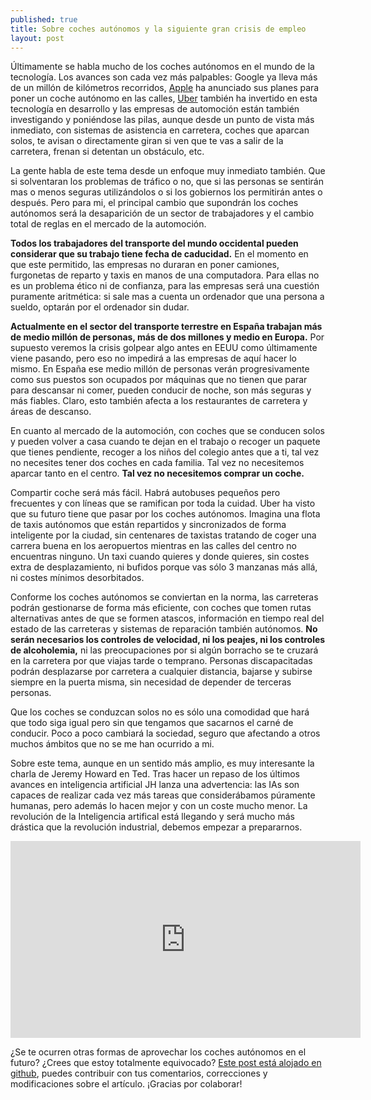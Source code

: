 ```yaml
---
published: true
title: Sobre coches autónomos y la siguiente gran crisis de empleo
layout: post
---
```

Últimamente se habla mucho de los coches autónomos en el mundo de la tecnología. Los avances son cada vez más palpables: Google ya lleva más de un millón de kilómetros recorridos, [Apple](http://iphone.appleinsider.com/articles/15/10/19/electric-motorcycle-startup-shutters-after-losing-top-talent-to-apple) ha anunciado sus planes para poner un coche autónomo en las calles, [Uber](http://www.theguardian.com/technology/2015/feb/03/are-driverless-cars-the-future-of-uber) también ha invertido en esta tecnología en desarrollo y las empresas de automoción están también investigando y poniéndose las pilas, aunque desde un punto de vista más inmediato, con sistemas de asistencia en carretera, coches que aparcan solos, te avisan o directamente giran si ven que te vas a salir de la carretera, frenan si detentan un obstáculo, etc.

La gente habla de este tema desde un enfoque muy inmediato también. Que si solventaran los problemas de tráfico o no, que si las personas se sentirán mas o menos seguras utilizándolos o si los gobiernos los permitirán antes o después. Pero para mi, el principal cambio que supondrán los coches autónomos será la desaparición de un sector de trabajadores y el cambio total de reglas en el mercado de la automoción. 

**Todos los trabajadores del transporte del mundo occidental pueden considerar que su trabajo tiene fecha de caducidad.** En el momento en que este permitido, las empresas no duraran en poner camiones, furgonetas de reparto y taxis en manos de una computadora. Para ellas no es un problema ético ni de confianza, para las empresas será una cuestión puramente aritmética: si sale mas a cuenta un ordenador que una persona a sueldo, optarán por el ordenador sin dudar.

**Actualmente en el sector del transporte terrestre en España trabajan más de medio millón de personas, más de dos millones y medio en Europa.** Por supuesto veremos la crisis golpear algo antes en EEUU como últimamente viene pasando, pero eso no impedirá a las empresas de aquí hacer lo mismo. En España ese medio millón de personas verán progresivamente como sus puestos son ocupados por máquinas que no tienen que parar para descansar ni comer, pueden conducir de noche, son más seguras y más fiables. Claro, esto también afecta a los restaurantes de carretera y áreas de descanso.

En cuanto al mercado de la automoción, con coches que se conducen solos y pueden volver a casa cuando te dejan en el trabajo o recoger un paquete que tienes pendiente, recoger a los niños del colegio antes que a ti, tal vez no necesites tener dos coches en cada familia. Tal vez no necesitemos aparcar tanto en el centro. **Tal vez no necesitemos comprar un coche.** 

Compartir coche será más fácil. Habrá autobuses pequeños pero frecuentes y con líneas que se ramifican por toda la cuidad. Uber ha visto que su futuro tiene que pasar por los coches autónomos. Imagina una flota de taxis autónomos que están repartidos y sincronizados de forma inteligente por la ciudad, sin centenares de taxistas tratando de coger una carrera buena en los aeropuertos mientras en las calles del centro no encuentras ninguno. Un taxi cuando quieres y donde quieres, sin costes extra de desplazamiento, ni bufidos porque vas sólo 3 manzanas más allá, ni costes mínimos desorbitados.

Conforme los coches autónomos se conviertan en la norma, las carreteras podrán gestionarse de forma más eficiente, con coches que tomen rutas alternativas antes de que se formen atascos, información en tiempo real del estado de las carreteras y sistemas de reparación también autónomos. **No serán necesarios los controles de velocidad, ni los peajes, ni los controles de alcoholemia,** ni las preocupaciones por si algún borracho se te cruzará en la carretera por que viajas tarde o temprano. Personas discapacitadas podrán desplazarse por carretera a cualquier distancia, bajarse y subirse siempre en la puerta misma, sin necesidad de depender de terceras personas.  

Que los coches se conduzcan solos no es sólo una comodidad que hará que todo siga igual pero sin que tengamos que sacarnos el carné de conducir. Poco a poco cambiará la sociedad, seguro que afectando a otros muchos ámbitos que no se me han ocurrido a mi.

Sobre este tema, aunque en un sentido más amplio, es muy interesante la charla de Jeremy Howard en Ted. Tras hacer un repaso de los últimos avances en inteligencia artificial JH lanza una advertencia: las IAs son capaces de realizar cada vez más tareas que considerábamos púramente humanas, pero además lo hacen mejor y con un coste mucho menor. La revolución de la Inteligencia artifical está llegando y será mucho más drástica que la revolución industrial, debemos empezar a prepararnos. 

<iframe src="https://embed-ssl.ted.com/talks/jeremy_howard_the_wonderful_and_terrifying_implications_of_computers_that_can_learn.html" width="560" height="315" frameborder="0" scrolling="no" webkitAllowFullScreen mozallowfullscreen allowFullScreen></iframe>

¿Se te ocurren otras formas de aprovechar los coches autónomos en el futuro? ¿Crees que estoy totalmente equivocado? [Este post está alojado en github](https://github.com/juanmirod/juanmirod.github.io/blob/master/_posts/2015-10-16-sobre-coches-aut-nomos-y-la-siguiente-gran-crisis-de-empleo.markdown), puedes contribuir con tus comentarios, correcciones y modificaciones sobre el artículo. ¡Gracias por colaborar!
